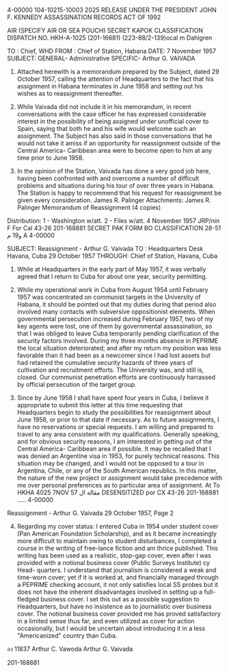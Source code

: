 4-00000
104-10215-10003
2025 RELEASE UNDER THE PRESIDENT JOHN F. KENNEDY ASSASSINATION RECORDS ACT OF 1992

AIR
(SPECIFY AIR OR SEA POUCH)
SECRET KAPOK
CLASSIFICATION
DISPATCH NO. HKH-A-1025
(201-16681)
(223-88/2-139)ocal
m Dahlgren

TO : Chief, WHD
FROM : Chief of Station, Habana
DATE: 7 November 1957
SUBJECT: GENERAL- Administrative
SPECIFIC- Arthur G. VAIVADA

1. Attached herewith is a memorandum prepared by the Subject, dated
29 October 1957, calling the attention of Headquarters to the fact that
his assignment in Habana terminates in June 1958 and setting out his wishes
as to reassignment thereafter.

2. While Vaivada did not include it in his memorandum, in recent
conversations with the case officer he has expressed considerable interest
in the possibility of being assigned under unofficial cover to Spain,
saying that both he and his wife would welcome such an assignment. The
Subject has also said in those conversations that he would not take it
amiss if an opportunity for reassignment outside of the Central America-
Caribbean area were to become open to him at any time prior to June 1958.

3. In the opinion of the Station, Vaivada has done a very good job
here, having been confronted with and overcome a number of difficult
problems and situations during his tour of over three years in Habana.
The Station is happy to recommend that his request for reassignment be
given every consideration.
James R. Palinger
Attachments: James R. Palinger
Memorandum of Reassignment (4 copies)

Distribution:
1 - Washington w/att.
2 - Files w/att.
4 November 1957
JRP/nin
F
For Cal 43-26
201-168881
SECRET PAK
FORM BO
CLASSIFICATION
28-51 و19 م A
4-00000

SUBJECT: Reassignment - Arthur G. Vaivada
TO : Headquarters Desk
Havana, Cuba
29 October 1957
THROUGH: Chief of Station, Havana, Cuba

1. While at Headquarters in the early part of May 1957, it was verbally
agreed that I return to Cuba for about one year, security permitting.

2. While my operational work in Cuba from August 1954 until February
1957 was concentrated on communist targets in the University of Habana, it
should be pointed out that my duties during that period also involved many
contacts with subversive oppositionist elements. When governmental persecution
increased during February 1957, two of my key agents were lost, one of them
by governmental assassination, so that I was obliged to leave Cuba temporarily
pending clarification of the security factors involved. During my three
months absence in PEPRIME the local situation deteriorated; and after my
return my position was less favorable than it had been as a newcomer since I
had lost assets but had retained the cumulative security hazards of three years
of cultivation and recruitment efforts. The University was, and still is,
closed. Our communist penetration efforts are continuously harrassed by
official persecution of the target group.

3. Since by June 1958 I shall have spent four years in Cuba, I believe
it appropriate to submit this letter at this time requesting that Headquarters
begin to study the possibilities for reassignment about June 1958, or prior
to that date if necessary. As to future assignments, I have no reservations
or special requests. I am willing and prepared to travel to any area
consistent with my qualifications. Generally speaking, and for obvious
security reasons, I am interested in getting out of the Central America-
Caribbean area if possible. It may be recalled that I was denied an Argentine
visa in 1953, for purely technical reasons. This situation may be changed,
and I would not be opposed to a tour in Argentina, Chile, or any of the South
American republics. In this matter, the nature of the new project or
assignment would take precedence with me over personal preferences as to
particular area of assignment.
At To HKHA 4025
7NOV 57
مقالة ال
DESENSITIZED
por CX 43-26
201-168881
.....
4-00000

Reassignment - Arthur G. Vaivada
29 October 1957, Page 2

4. Regarding my cover status: I entered Cuba in 1954 under student
cover (Pan American Foundation Scholarship), and as it became increasingly
more difficult to maintain owing to student disturbances, I completed a
course in the writing of free-lance fiction and am thrice published. This
writing has been used as a realistic, stop-gap cover, even after I was
provided with a notional business cover (Public Surveys Institute) cy Head-
quarters. I understand that journalism is considered a weak and time-worn
cover; yet if it is worked at, and financially managed through a PEPRIME
checking account, it not only satisfies local SS probes but it does not have
the inherent disadvantages involved in setting up a full-fledged business
cover. I set this out as a possible suggestion to Headquarters, but have
no insistence as to journalistic over business cover. The notional
business cover provided me has proved satisfactory in a limited sense thus
far, and even utilized as cover for action occasionally, but I would be
uncertain about introducing it in a less "Americanized" country than Cuba.

อง
11837
Arthur C. Vawoda
Arthur G. Vaivada

201-168881
